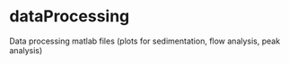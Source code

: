 # dataProcessing
Data processing matlab files (plots for sedimentation, flow analysis, peak analysis)

